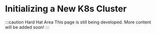# Initializing a New K8s Cluster

:::caution Hard Hat Area
This page is still being developed. More content will be added soon!
:::